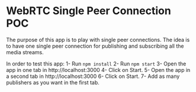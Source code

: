 # WebRTC Single Peer Connection POC

The purpose of this app is to play with single peer connections.
The idea is to have one single peer connection for publishing and subscribing all the media streams.


In order to test this app:
1- Run `npm install`
2- Run `npm start`
3- Open the app in one tab in http://localhost:3000
4- Click on Start.
5- Open the app in a second tab in http://localhost:3000
6- Click on Start.
7- Add as many publishers as you want in the first tab.
